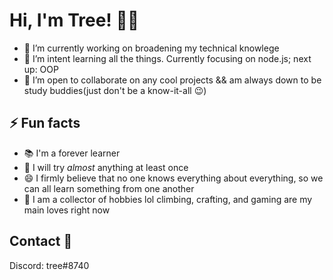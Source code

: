 # Hi, I'm Tree! 👋🎄

- 🔭 I’m currently working on broadening my technical knowlege   
- 🌱 I’m intent learning all the things. Currently focusing on node.js; next up: OOP
- 👯 I’m open to collaborate on any cool projects && am always down to be study buddies(just don't be a know-it-all :wink:)

## ⚡ Fun facts
- 📚 I'm a forever learner
- 💛 I will try _almost_ anything at least once
- 😄 I firmly believe that no one knows everything about everything, so we can all learn something from one another
- 🧗 I am a collector of hobbies lol climbing, crafting, and gaming are my main loves right now

## Contact 🤙
Discord: tree#8740
